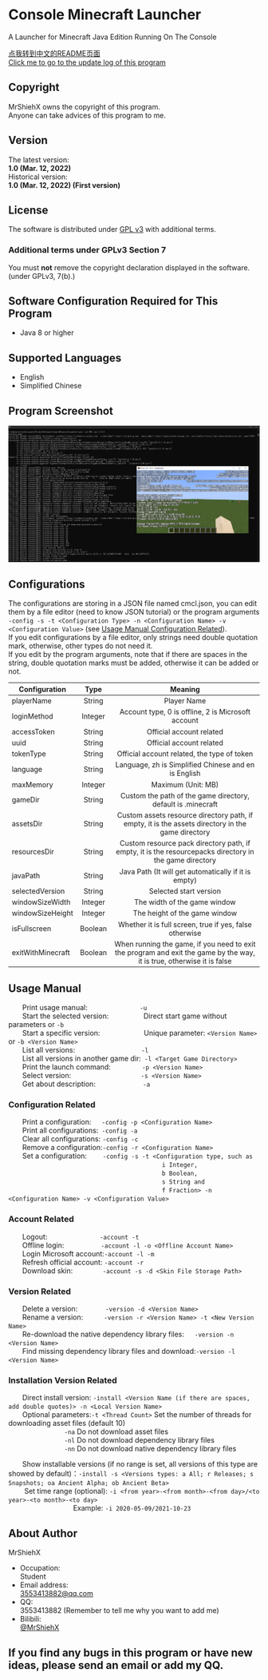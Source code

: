 # Console Minecraft Launcher
A Launcher for Minecraft Java Edition Running On The Console

[点我转到中文的README页面](https://github.com/MrShieh-X/console-minecraft-launcher/blob/master/README-zh.md) <br/>
[Click me to go to the update log of this program](https://github.com/MrShieh-X/console-minecraft-launcher/blob/master/update_logs.md) <br/>

## Copyright
MrShiehX owns the copyright of this program.<br/>
Anyone can take advices of this program to me.

## Version
The latest version: <br/>
<b>1.0 (Mar. 12, 2022)</b><br/>
Historical version: <br/>
<b>1.0 (Mar. 12, 2022) (First version)</b><br/>

## License
The software is distributed under [GPL v3](https://www.gnu.org/licenses/gpl-3.0.html) with additional terms.

### Additional terms under GPLv3 Section 7
You must <b>not</b> remove the copyright declaration displayed in the software. (under GPLv3, 7(b).)

## Software Configuration Required for This Program
* Java 8 or higher

## Supported Languages
- English
- Simplified Chinese

## Program Screenshot
![Program Screenshot](screenshot.png "Program Screenshot")</br>

## Configurations
The configurations are storing in a JSON file named cmcl.json, you can edit them by a file editor (need to know JSON tutorial) or the program arguments `-config -s -t <Configuration Type> -n <Configuration Name> -v <Configuration Value>` (see [Usage Manual Configuration Related](#configuration-related)).</br>
If you edit configurations by a file editor, only strings need double quotation mark, otherwise, other types do not need it.</br>
If you edit by the program arguments, note that if there are spaces in the string, double quotation marks must be added, otherwise it can be added or not.

| Configuration|Type|Meaning|
| -----|:----:|:----:|
| playerName|String|Player Name|
| loginMethod|Integer|Account type, 0 is offline, 2 is Microsoft account|
| accessToken|String|Official account related|
| uuid|String|Official account related|
| tokenType|String|Official account related, the type of token|
| language|String|Language, zh is Simplified Chinese and en is English|
| maxMemory|Integer|Maximum (Unit: MB)|
| gameDir|String|Custom the path of the game directory, default is .minecraft|
| assetsDir|String|Custom assets resource directory path, if empty, it is the assets directory in the game directory|
| resourcesDir|String|Custom resource pack directory path, if empty, it is the resourcepacks directory in the game directory|
| javaPath|String|Java Path (It will get automatically if it is empty)|
| selectedVersion|String|Selected start version|
| windowSizeWidth|Integer|The width of the game window|
| windowSizeHeight|Integer|The height of the game window|
| isFullscreen|Boolean|Whether it is full screen, true if yes, false otherwise|
| exitWithMinecraft|Boolean|When running the game, if you need to exit the program and exit the game by the way, it is true, otherwise it is false|

## Usage Manual
&emsp;&emsp;Print usage manual:&emsp;&emsp;&emsp;&emsp;&emsp;&emsp;&emsp;&ensp;`-u`</br>
&emsp;&emsp;Start the selected version:&emsp;&emsp;&emsp;&emsp;&emsp;Direct start game without parameters or `-b`</br>
&emsp;&emsp;Start a specific version:&emsp;&emsp;&emsp;&emsp;&emsp;&emsp;   Unique parameter: `<Version Name>` or `-b <Version Name>`</br>
&emsp;&emsp;List all versions:&emsp;&emsp;&emsp;&emsp;&emsp;&emsp;&emsp;&emsp;&ensp;&ensp;&ensp;`-l`</br>
&emsp;&emsp;List all versions in another game dir:&ensp;`-l <Target Game Directory>`</br>
&emsp;&emsp;Print the launch command:&ensp;&ensp;&ensp;&ensp;&ensp;&ensp;&ensp;&ensp;&ensp;`-p <Version Name>`</br>
&emsp;&emsp;Select version:&ensp;&emsp;&emsp;&emsp;&emsp;&emsp;&emsp;&emsp;&emsp;&emsp;&ensp;`-s <Version Name>`</br>
&emsp;&emsp;Get about description:&emsp;&emsp;&emsp;&emsp;&emsp;&ensp;&ensp;&ensp; `-a`</br>

### Configuration Related
&emsp;&emsp;Print a configuration:&emsp;&ensp;`-config -p <Configuration Name>`</br>
&emsp;&emsp;Print all configurations:&ensp;`-config -a`</br>
&emsp;&emsp;Clear all configurations: `-config -c`</br>
&emsp;&emsp;Remove a configuration:`-config -r <Configuration Name>`</br>
&emsp;&emsp;Set a configuration:&emsp;&emsp;  `-config -s -t <Configuration type, such as`</br>
&emsp;&emsp;&emsp;&emsp;&emsp;&emsp;&emsp;&emsp;&emsp;&emsp;&emsp;&emsp;&emsp;&emsp;&emsp;&emsp;&emsp;&emsp;&emsp;&emsp;&emsp;&emsp;`i Integer,`</br>
&emsp;&emsp;&emsp;&emsp;&emsp;&emsp;&emsp;&emsp;&emsp;&emsp;&emsp;&emsp;&emsp;&emsp;&emsp;&emsp;&emsp;&emsp;&emsp;&emsp;&emsp;&emsp;`b Boolean,`</br>
&emsp;&emsp;&emsp;&emsp;&emsp;&emsp;&emsp;&emsp;&emsp;&emsp;&emsp;&emsp;&emsp;&emsp;&emsp;&emsp;&emsp;&emsp;&emsp;&emsp;&emsp;&emsp;`s String and`</br>
&emsp;&emsp;&emsp;&emsp;&emsp;&emsp;&emsp;&emsp;&emsp;&emsp;&emsp;&emsp;&emsp;&emsp;&emsp;&emsp;&emsp;&emsp;&emsp;&emsp;&emsp;&emsp;`f Fraction> -n <Configuration Name> -v <Configuration Value>`</br>
### Account Related
&emsp;&emsp;Logout:&emsp;&emsp;&emsp;&emsp;&emsp;&emsp;&emsp;&ensp;`-account -t`</br>
&emsp;&emsp;Offline login:&emsp;&emsp;&emsp;&emsp;&emsp; `-account -l -o <Offline Account Name>`</br>
&emsp;&emsp;Login Microsoft account:`-account -l -m`</br>
&emsp;&emsp;Refresh official account: `-account -r`</br>
&emsp;&emsp;Download skin:&emsp;&emsp;&emsp;&emsp; `-account -s -d <Skin File Storage Path>`</br>
### Version Related
&emsp;&emsp;Delete a version:&emsp;&emsp;&emsp;&emsp;`-version -d <Version Name>`</br>
&emsp;&emsp;Rename a version:&emsp;&emsp;&emsp;`-version -r <Version Name> -t <New Version Name>`</br>
&emsp;&emsp;Re-download the native dependency library files:&emsp;&ensp;`-version -n <Version Name>`</br>
&emsp;&emsp;Find missing dependency library files and download:`-version -l <Version Name>`</br>
### Installation Version Related
&emsp;&emsp;Direct install version: `-install <Version Name (if there are spaces, add double quotes)> -n <Local Version Name>`</br>
&emsp;&emsp;Optional parameters:`-t <Thread Count>` Set the number of threads for downloading asset files (default 10)</br>
&emsp;&emsp;&emsp;&emsp;&emsp;&emsp;&emsp;&emsp;`-na` Do not download asset files</br>
&emsp;&emsp;&emsp;&emsp;&emsp;&emsp;&emsp;&emsp;`-nl` Do not download dependency library files</br>
&emsp;&emsp;&emsp;&emsp;&emsp;&emsp;&emsp;&emsp;`-nn` Do not download native dependency library files</br>

&emsp;&emsp;Show installable versions (if no range is set, all versions of this type are showed by default)：`-install -s <Versions types: a All; r Releases; s Snapshots; oa Ancient Alpha; ob Ancient Beta>`</br>
&emsp;&emsp;  Set time range (optional): `-i <from year>-<from month>-<from day>/<to year>-<to month>-<to day>`</br>
&emsp;&emsp;&emsp;&emsp;&emsp;&emsp;&emsp;&emsp;&emsp; Example: `-i 2020-05-09/2021-10-23`</br>

## About Author
MrShiehX<br/>
- Occupation: <br/>
  Student<br/>
- Email address: <br/>
  3553413882@qq.com<br/>
- QQ:<br/>
  3553413882 (Remember to tell me why you want to add me)<br/>
- Bilibili:<br/>
  [@MrShiehX](https://space.bilibili.com/323674091) <br/>

## If you find any bugs in this program or have new ideas, please send an email or add my QQ.
